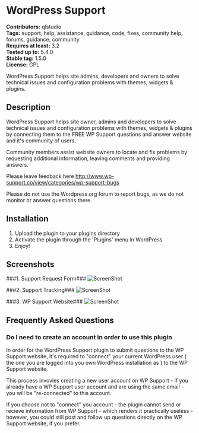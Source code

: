 # WordPress Support #
**Contributors:** qlstudio  
**Tags:** support, help, assistance, guidance, code, fixes, community help, forums, guidance, community  
**Requires at least:** 3.2    
**Tested up to:** 5.4.0   
**Stable tag:** 1.5.0    
**License:** GPL  

WordPress Support helps site admins, developers and owners to solve technical issues and configuration problems with themes, widgets & plugins.

## Description ##

WordPress Support helps site owner, admins and developers to solve technical issues and configuration problems with themes, widgets & plugins by connecting them to the FREE WP Support questions and answer website and it's community of users.

Community members assist website owners to locate and fix problems by requesting additional information, leaving comments and providing answers.

Please leave feedback here http://www.wp-support.co/view/categories/wp-support-bugs

Please do not use the Wordpress.org forum to report bugs, as we do not monitor or answer questions there.

## Installation ##

1. Upload the plugin to your plugins directory
2. Activate the plugin through the 'Plugins' menu in WordPress
3. Enjoy!

## Screenshots ##

###1. Support Request Form###
![ScreenShot](https://s.w.org/plugins/q-support/screenshot-1.png?r=859686)

###2. Support Tracking###
![ScreenShot](https://s.w.org/plugins/q-support/screenshot-2.png?r=859686)

###3. WP Support Website###
![ScreenShot](https://s.w.org/plugins/q-support/screenshot-3.png?r=859686)


## Frequently Asked Questions ##

### Do I need to create an account in order to use this plugin ###

In order for the WordPress Support plugin to submit questions to the WP Support website, it's required to "connect" your current WordPress user ( the one you are logged into you own WordPress installation as ) to the WP Support website.

This process invovles creating a new user account on WP Support - if you already have a WP Support user account and are using the same email - you will be "re-connected" to this account.

If you choose not to "connect" you account - the plugin cannot send or recieve information from WP Support - which renders it practically useless - however, you could still post and follow up questions directly on the WP Support website, if you prefer.